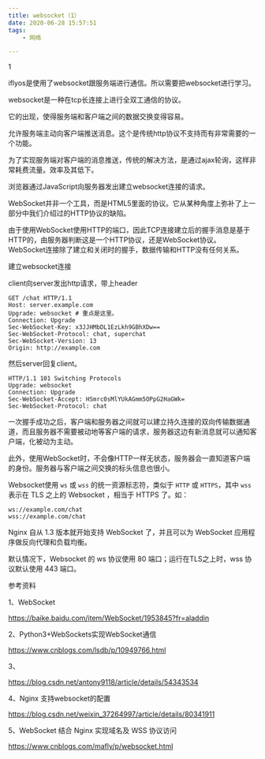```yaml
---
title: websocket（1）
date: 2020-06-28 15:57:51
tags:
	- 网络

---
```


1

iflyos是使用了websocket跟服务端进行通信。所以需要把websocket进行学习。

websocket是一种在tcp长连接上进行全双工通信的协议。

它的出现，使得服务端和客户端之间的数据交换变得容易。

允许服务端主动向客户端推送消息。这个是传统http协议不支持而有非常需要的一个功能。

为了实现服务端对客户端的消息推送，传统的解决方法，是通过ajax轮询，这样非常耗费流量。效率及其低下。

浏览器通过JavaScript向服务器发出建立websocket连接的请求。

WebSocket并非一个工具，而是HTML5里面的协议。它从某种角度上弥补了上一部分中我们介绍过的HTTP协议的缺陷。

由于使用WebSocket使用HTTP的端口，因此TCP连接建立后的握手消息是基于HTTP的，由服务器判断这是一个HTTP协议，还是WebSocket协议。 WebSocket连接除了建立和关闭时的握手，数据传输和HTTP没有任何关系。

建立websocket连接

client向server发出http请求，带上header

```
GET /chat HTTP/1.1
Host: server.example.com
Upgrade: websocket # 重点是这里。
Connection: Upgrade
Sec-WebSocket-Key: x3JJHMbDL1EzLkh9GBhXDw==
Sec-WebSocket-Protocol: chat, superchat
Sec-WebSocket-Version: 13
Origin: http://example.com
```

然后server回复client。

```
HTTP/1.1 101 Switching Protocols
Upgrade: websocket
Connection: Upgrade
Sec-WebSocket-Accept: HSmrc0sMlYUkAGmm5OPpG2HaGWk=
Sec-WebSocket-Protocol: chat
```

一次握手成功之后，客户端和服务器之间就可以建立持久连接的双向传输数据通道，而且服务器不需要被动地等客户端的请求，服务器这边有新消息就可以通知客户端，化被动为主动。

此外，使用WebSocket时，不会像HTTP一样无状态，服务器会一直知道客户端的身份。服务器与客户端之间交换的标头信息也很小。

Websocket使用 `ws` 或 `wss` 的统一资源标志符，类似于 `HTTP` 或 `HTTPS`，其中 `wss` 表示在 TLS 之上的 Websocket ，相当于 HTTPS 了。如：

```
ws://example.com/chat
wss://example.com/chat
```



Nginx 自从 1.3 版本就开始支持 WebSocket 了，并且可以为 WebSocket 应用程序做反向代理和负载均衡。

默认情况下，Websocket 的 ws 协议使用 80 端口；运行在TLS之上时，wss 协议默认使用 443 端口。



参考资料

1、WebSocket

https://baike.baidu.com/item/WebSocket/1953845?fr=aladdin

2、Python3+WebSockets实现WebSocket通信

https://www.cnblogs.com/lsdb/p/10949766.html

3、

https://blog.csdn.net/antony9118/article/details/54343534

4、Nginx 支持websocket的配置

https://blog.csdn.net/weixin_37264997/article/details/80341911

5、WebSocket 结合 Nginx 实现域名及 WSS 协议访问

https://www.cnblogs.com/mafly/p/websocket.html